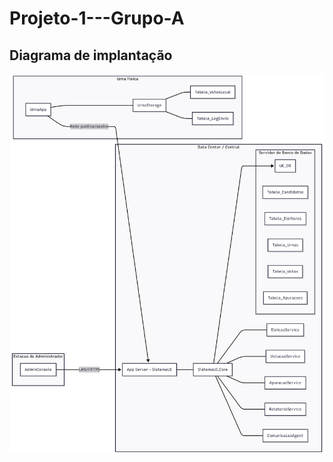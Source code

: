 # Projeto-1---Grupo-A


## Diagrama de implantação


<img src="https://github.com/koiamagabriel/Projeto-1---Grupo-A/blob/main/Diagrama%20de%20Implanta%C3%A7%C3%A3o-2025-10-20-002259.png"
     alt="Diagrama de Implantação">

